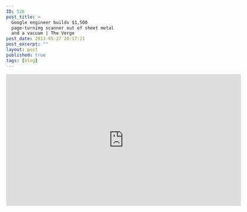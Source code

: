 ```yaml
---
ID: 526
post_title: >
  Google engineer builds $1,500
  page-turning scanner out of sheet metal
  and a vacuum | The Verge
post_date: 2013-05-27 20:17:21
post_excerpt: ""
layout: post
published: true
tags: [blog]
---
```

<iframe src="http://www.youtube.com/embed/4JuoOaL11bw?feature=player_embedded" height="360" width="640" allowfullscreen="" frameborder="0"></iframe>
